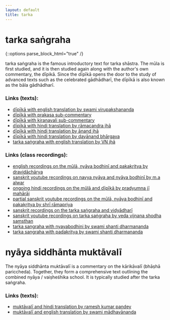 ```yaml
---
layout: default
title: tarka
---
```


# tarka saṅgraha

{::options parse_block_html="true" /}

tarka saṅgraha is the famous introductory text for tarka shāstra.
The mūla is first studied, and it is then studied again along
with the author's own commentary, the dīpikā. Since the dīpīkā
opens the door to the study of advanced texts such as the
celebrated gādhādharī, the dīpīkā is also known as the bāla gādhādharī.

### Links (texts):

- [dīpīkā with english translation by swami virupakshananda][ts-sv]
- [dīpīkā with prakasa sub-commentary][ts-dp]
- [dīpīkā with kiranavali sub-commentary][ts-dk]
- [dīpīkā with hindi translation by rāmacandra jhā][ts-rjha]
- [dīpīkā with hindi translation by ānand jhā][ts-jha]
- [dīpīkā with hindi translation by dayānand bhārgava][ts-db]
- [tarka saṅgraha with english translation by VN jhā][ts-e-jha]

### Links (class recordings):

- [english recordings on the mūlā, nyāya bodhinī and pakakr̥itya by dravidāchārya][ts-sn]
- [sanskrit youtube recordings on navya nyāya and nyāya bodhinī by m.a alwar][ts-ma]
- [ongoing hindi recordings on the mūlā and dīpīkā by pradyumna jī mahārāj][ts-vg]
- [partial sanskrit youtube recordings on the mūlā, nyāya bodhinī and pakakr̥itya by shrī rāmapriya][ts-y-sb]
- [sanskrit recordings on the tarka saṅgraha and vidyādharī][ts-sd]
- [sanskrit youtube recordings on tarka saṅgraha by veda vijnana shodha samsthan][ts-vv]
- [tarka sangraha with nyayabodhini by swami shanti dharmananda][ts-nb-sd]
- [tarka sangraha with padakritya by swami shanti dharmananda][ts-pk-sd]

[ts-dp]: https://archive.org/details/tarka-sangraha-with-commentary-notes-kc-mehendele-1908-pdf
[ts-dk]: https://archive.org/details/tarkasangrahanyayabodhinipadakrutyadipikakiranvalliofkrishnavallbhacharya_202002
[ts-rjha]: https://archive.org/details/tarkasangrahadipikaindumatisanskritahindivyakhyaramchandrajhachowkambha_202002
[ts-jha]: https://archive.org/details/TarkaSangrahaDeepikaAcharyaAnandJha
[ts-e-jha]: https://archive.org/details/TarkasangrahaOfAnnambhattaVNJha
[ts-db]: https://archive.org/details/TarkaSangrahaHindiTransDayanandaBhargava
[ts-sn]: http://shastranethralaya.org/discourse/03tarka/
[ts-sv]: https://www.exoticindiaart.com/book/details/tarka-samgraha-IDG912/
[ts-y-sb]: https://www.youtube.com/watch?v=qvP65AIaHcI&list=PLYBqfL4ycMjsRkQI6wg6w8aPKIXScMKRp
[ts-vg]: https://www.youtube.com/playlist?list=PLZTv2kq6rgXob1MAAKj-G0eHVX9nIhvvl
[ts-ma]: https://www.youtube.com/watch?v=a8XZdVDzLis&list=PL7_6YPlfLKeRttlUiKQFoIpM1eNhyhUmt
[ts-sd]: https://archive.org/details/Nyaya-Shastram---Vidyadharii
[ts-vv]: https://www.youtube.com/watch?v=IqFdbV2G1e0&list=PLsyIVjh3Ewbds6C9zzDhTQhQooloPNn4S
[ts-nb-sd]: https://www.youtube.com/watch?v=92ILAtPURec&list=PLOK49oELkE2PIFFaMuaarQiShWQxJpvuF
[ts-pk-sd]: https://www.youtube.com/watch?v=O1eY3I1QY_s&list=PLOK49oELkE2Mutn3D1qnC0DbBiuqCISWk

# nyāya siddhānta muktāvalī

The nyāya siddhānta muktāvalī is a commentary on the kārikāvalī (bhāṣhā pariccheda).
Together, they form a comprehensive text outlining the combined nyāya / vaiṣheśhika
school. It is typically studied after the tarka saṅgraha.

### Links (texts):

- [muktāvalī and hindi translation by ramesh kumar pandey][nm-lbs]
- [muktāvalī and english translation by swami mādhavānanda][nm-sm]

[nm-lbs]: https://archive.org/details/KarikavaliLalBahadurShastriSanskriVidyapeeth
[nm-sm]: https://archive.org/details/Acc.No.6307BhashaPariccheda
